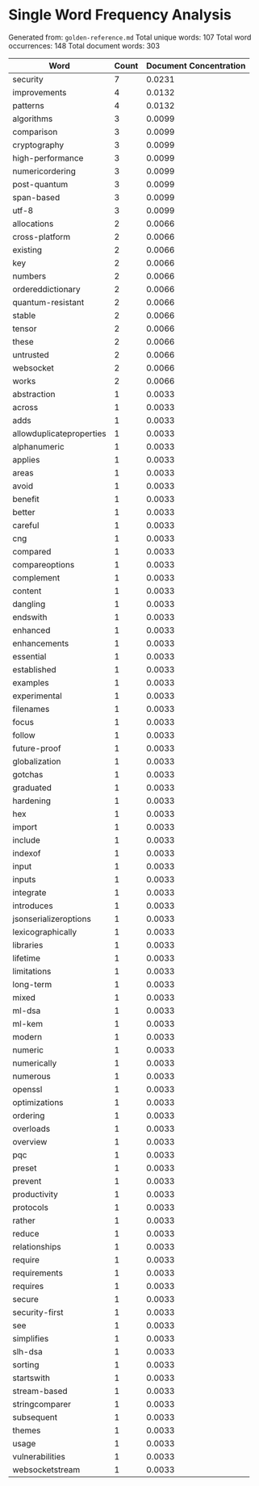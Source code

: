 # Single Word Frequency Analysis

Generated from: `golden-reference.md`
Total unique words: 107
Total word occurrences: 148
Total document words: 303

| Word | Count | Document Concentration |
|------|-------|------------------------|
| security | 7 | 0.0231 |
| improvements | 4 | 0.0132 |
| patterns | 4 | 0.0132 |
| algorithms | 3 | 0.0099 |
| comparison | 3 | 0.0099 |
| cryptography | 3 | 0.0099 |
| high-performance | 3 | 0.0099 |
| numericordering | 3 | 0.0099 |
| post-quantum | 3 | 0.0099 |
| span-based | 3 | 0.0099 |
| utf-8 | 3 | 0.0099 |
| allocations | 2 | 0.0066 |
| cross-platform | 2 | 0.0066 |
| existing | 2 | 0.0066 |
| key | 2 | 0.0066 |
| numbers | 2 | 0.0066 |
| ordereddictionary | 2 | 0.0066 |
| quantum-resistant | 2 | 0.0066 |
| stable | 2 | 0.0066 |
| tensor | 2 | 0.0066 |
| these | 2 | 0.0066 |
| untrusted | 2 | 0.0066 |
| websocket | 2 | 0.0066 |
| works | 2 | 0.0066 |
| abstraction | 1 | 0.0033 |
| across | 1 | 0.0033 |
| adds | 1 | 0.0033 |
| allowduplicateproperties | 1 | 0.0033 |
| alphanumeric | 1 | 0.0033 |
| applies | 1 | 0.0033 |
| areas | 1 | 0.0033 |
| avoid | 1 | 0.0033 |
| benefit | 1 | 0.0033 |
| better | 1 | 0.0033 |
| careful | 1 | 0.0033 |
| cng | 1 | 0.0033 |
| compared | 1 | 0.0033 |
| compareoptions | 1 | 0.0033 |
| complement | 1 | 0.0033 |
| content | 1 | 0.0033 |
| dangling | 1 | 0.0033 |
| endswith | 1 | 0.0033 |
| enhanced | 1 | 0.0033 |
| enhancements | 1 | 0.0033 |
| essential | 1 | 0.0033 |
| established | 1 | 0.0033 |
| examples | 1 | 0.0033 |
| experimental | 1 | 0.0033 |
| filenames | 1 | 0.0033 |
| focus | 1 | 0.0033 |
| follow | 1 | 0.0033 |
| future-proof | 1 | 0.0033 |
| globalization | 1 | 0.0033 |
| gotchas | 1 | 0.0033 |
| graduated | 1 | 0.0033 |
| hardening | 1 | 0.0033 |
| hex | 1 | 0.0033 |
| import | 1 | 0.0033 |
| include | 1 | 0.0033 |
| indexof | 1 | 0.0033 |
| input | 1 | 0.0033 |
| inputs | 1 | 0.0033 |
| integrate | 1 | 0.0033 |
| introduces | 1 | 0.0033 |
| jsonserializeroptions | 1 | 0.0033 |
| lexicographically | 1 | 0.0033 |
| libraries | 1 | 0.0033 |
| lifetime | 1 | 0.0033 |
| limitations | 1 | 0.0033 |
| long-term | 1 | 0.0033 |
| mixed | 1 | 0.0033 |
| ml-dsa | 1 | 0.0033 |
| ml-kem | 1 | 0.0033 |
| modern | 1 | 0.0033 |
| numeric | 1 | 0.0033 |
| numerically | 1 | 0.0033 |
| numerous | 1 | 0.0033 |
| openssl | 1 | 0.0033 |
| optimizations | 1 | 0.0033 |
| ordering | 1 | 0.0033 |
| overloads | 1 | 0.0033 |
| overview | 1 | 0.0033 |
| pqc | 1 | 0.0033 |
| preset | 1 | 0.0033 |
| prevent | 1 | 0.0033 |
| productivity | 1 | 0.0033 |
| protocols | 1 | 0.0033 |
| rather | 1 | 0.0033 |
| reduce | 1 | 0.0033 |
| relationships | 1 | 0.0033 |
| require | 1 | 0.0033 |
| requirements | 1 | 0.0033 |
| requires | 1 | 0.0033 |
| secure | 1 | 0.0033 |
| security-first | 1 | 0.0033 |
| see | 1 | 0.0033 |
| simplifies | 1 | 0.0033 |
| slh-dsa | 1 | 0.0033 |
| sorting | 1 | 0.0033 |
| startswith | 1 | 0.0033 |
| stream-based | 1 | 0.0033 |
| stringcomparer | 1 | 0.0033 |
| subsequent | 1 | 0.0033 |
| themes | 1 | 0.0033 |
| usage | 1 | 0.0033 |
| vulnerabilities | 1 | 0.0033 |
| websocketstream | 1 | 0.0033 |
